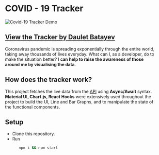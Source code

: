 # COVID - 19 Tracker


![Covid-19 Tracker Demo](./demo.gif)

## [View the Tracker by Daulet Batayev](https://dauletbatayev.com/covidtracker)

Coronavirus pandemic is spreading exponentially through the entire world, taking away thousands of lives everyday.
What can I, as a developer, do to make the situation better? **I can help to raise the awareness of those around me by visualising the data**.

## How does the tracker work?

This project fetches the live data from the [API](https://covid19.mathdro.id/api) using **Async/Await** syntax.
**Material UI, Chart.js, React Hooks** were extensively used throughout the project to build the UI, Line and Bar Graphs, and to manipulate the state of the functional components.

## Setup
- Clone this repository.
- Run
     ``` bash
        npm i && npm start
     ```
